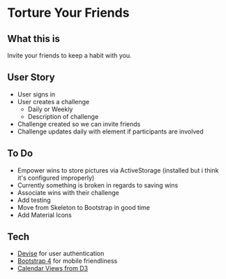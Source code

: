 # Torture Your Friends

## What this is

Invite your friends to keep a habit with you.

## User Story

- User signs in
- User creates a challenge
  - Daily or Weekly
  - Description of challenge
- Challenge created so we can invite friends
- Challenge updates daily with element if participants are involved

## To Do

- Empower wins to store pictures via ActiveStorage (installed but i think it's configured improperly)
- Currently something is broken in regards to saving wins
- Associate wins with their challenge
- Add testing
- Move from Skeleton to Bootstrap in good time
- Add Material Icons

## Tech

- [Devise](https://github.com/heartcombo/devise) for user authentication
- [Bootstrap 4](https://getbootstrap.com/docs/4.0) for mobile friendliness
- [Calendar Views from D3](https://observablehq.com/@d3/calendar-view)
